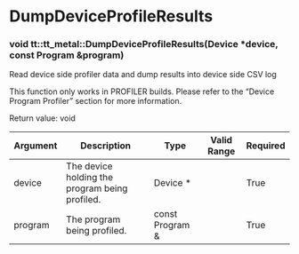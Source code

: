 <a id="dumpdeviceprofileresults"></a>

# DumpDeviceProfileResults

### void tt::tt_metal::DumpDeviceProfileResults(Device *device, const Program &program)

Read device side profiler data and dump results into device side CSV log

This function only works in PROFILER builds. Please refer to the “Device Program Profiler” section for more information.

Return value: void

| Argument      | Description                                    | Type            | Valid Range      | Required       |
|---------------|------------------------------------------------|-----------------|------------------|----------------|
| device        | The device holding the program being profiled. | Device \*       |                  | True           |
| program       | The program being profiled.                    | const Program & |                  | True           |
